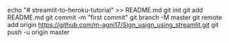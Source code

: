 echo "# streamlit-to-heroku-tutorial" >> README.md
git init
git add README.md
git commit -m "first commit"
git branch -M master
git remote add origin https://github.com/m-agni17/Sign_usign_using_streamlit.git
git push -u origin master
